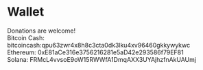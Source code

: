 # Wallet
Donations are welcome!<br>
Bitcoin Cash: bitcoincash:qpu63zwr4x8h8c3cta0dk3lku4xv96460gkkywykwc<br>
Ethereum: 0xE81aCe316e3756216281e5aD42e293586f79EF81<br>
Solana: FRMcL4vvsoE9oW15RWWfA1DmqAXX3UYAjhzfnAkUAUmj<br>
